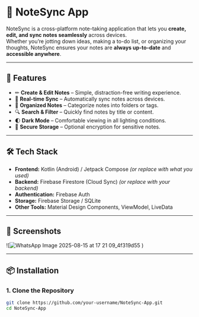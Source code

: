 # 📒 NoteSync App

NoteSync is a cross-platform note-taking application that lets you **create, edit, and sync notes seamlessly** across devices.  
Whether you’re jotting down ideas, making a to-do list, or organizing your thoughts, NoteSync ensures your notes are **always up-to-date** and **accessible anywhere**.

---

## 🚀 Features
- ✏ **Create & Edit Notes** – Simple, distraction-free writing experience.
- 🔄 **Real-time Sync** – Automatically sync notes across devices.
- 📂 **Organized Notes** – Categorize notes into folders or tags.
- 🔍 **Search & Filter** – Quickly find notes by title or content.
- 🌓 **Dark Mode** – Comfortable viewing in all lighting conditions.
- 🔐 **Secure Storage** – Optional encryption for sensitive notes.

---

## 🛠 Tech Stack
- **Frontend:** Kotlin (Android) / Jetpack Compose *(or replace with what you used)*
- **Backend:** Firebase Firestore (Cloud Sync) *(or replace with your backend)*
- **Authentication:** Firebase Auth
- **Storage:** Firebase Storage / SQLite
- **Other Tools:** Material Design Components, ViewModel, LiveData

---

## 📸 Screenshots
![![WhatsApp Image 2025-08-15 at 17 21 09_4f319d55](https://github.com/user-attachments/assets/e8d34210-c3dd-43f0-b01b-c0fe466227c6)
)

---

## 📦 Installation

### 1. Clone the Repository
```bash
git clone https://github.com/your-username/NoteSync-App.git
cd NoteSync-App
